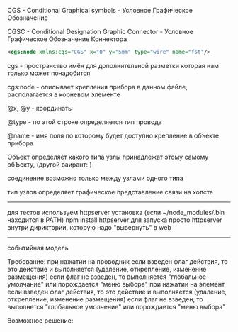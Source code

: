 CGS  - Conditional Graphical symbols             - Условное Графическое Обозначение

CGSC - Conditional Designation Graphic Connector - Условное Графическое Обозначение Коннектора


```xml
<cgs:node xmlns:cgs="CGS" x="0" y="5mm" type="wire" name="fst"/>
```
cgs - пространство имён для дополнительной разметки которая нам только может понадобится


cgs:node - описывает крепления прибора в данном файле, располагается в корневом элементе

@x, @y - координаты

@type - по этой строке определяется тип провода

@name - имя поля по которому будет доступно крепление в объекте прибора

Объект определяет какого типа узлы принадлежат этому самому обЪекту,
(другой ваирант: )

соединение возможно только между узлами одного типа

тип узлов определяет графическое представление связи на холсте

----
для тестов используем httpserver
 установка (если ~/node_modules/.bin находится в PATH)
 npm install httpserver 
 для запуска просто httpserver внутри дириктории, которую надо
 "вывернуть" в web

---
событийная модель

Требование:
    при нажатии на проводник
        если взведен флаг действия, то это действие и выполняется (удаление, открепление, изменение размещения)
        если флаг не взведен, то выполняется "глобальное умолчание" или порождается "меню выбора"
    при нажатии на элемент
        если взведен флаг действия, то это действие и выполняется (удаление, открепление, изменение размещения)
        если флаг не взведен, то выполнется "глобальное умолчение" или порождается "меню выбора"

Возможное решение:
    
